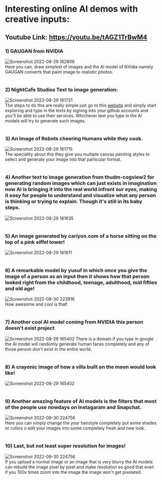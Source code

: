 # Interesting online AI demos with creative inputs:

## Youtube Link: https://youtu.be/tAGZ1TrBwM4

### 1) GAUGAN from NVIDIA
![Screenshot 2022-08-29 162809](https://user-images.githubusercontent.com/64847866/187316542-06980e05-28cb-4ba5-98bd-2576bfd56e97.png)
<br>
Here you can, draw simplest of images and the AI model of NVidia namely GAUGAN converts that paint image to realistic photos.
<br>
<br>
### 2) NightCafe Studios Text to image generation:
![Screenshot 2022-08-29 161721](https://user-images.githubusercontent.com/64847866/187316599-bcfab3af-b033-4f12-8e3c-050ab9011894.png)
<br>
The steps to do this are really simple just go to this <a href="https://creator.nightcafe.studio">website</a> and simply start exploring and type in the texts by signing into your github accounts and you'll be able to use their services. Whichever text you type in the AI models will try to generate such images.
<br><br>
### 3) An Image of Robots cheering Humans while they cook.
![Screenshot 2022-08-29 161715](https://user-images.githubusercontent.com/64847866/187316609-4f7ccc27-6db1-4fae-b684-440f9b32185e.png)
<br>
The speciality about this they give you multiple canvas painting styles to select and generate your image into that particular format.
<br><br>
### 4) Another text to image generation from thudm-cogview2 for generating random images which can just exists in imagination now AI is bringing it into the real world infront our eyes, making it easy for people to understand and visualize what any person is thinking or trying to explain. Though it's still in its baby steps.
![Screenshot 2022-08-29 161635](https://user-images.githubusercontent.com/64847866/187316612-8af2bfd9-ff3a-417e-bf91-d17733dfb84f.png)
<br><br>
### 5) An image generated by cariyon.com of a horse sitting on the top of a pink eiffel tower!
![Screenshot 2022-08-29 161611](https://user-images.githubusercontent.com/64847866/187316613-ec6c365f-b42e-4300-9f4c-c6d15802f76a.png)
<br><br>
### 6) A remarkable model by yusuf in which once you give the image of a person as an input then it shows how that person looked right from the childhood, teenage, adulthood, mid fifties and old age!
![Screenshot 2022-08-30 223916](https://user-images.githubusercontent.com/64847866/187601852-cad7068b-6671-477a-b9ad-587fe30aeaa2.png)
<br>
How awesome and cool is that!
<br><br>
### 7) Another cool AI model coming from NVIDIA this person doesn't exist project
![Screenshot 2022-08-29 165402](https://user-images.githubusercontent.com/64847866/187318744-11afc51f-a3e4-4f26-990b-bc8de037b162.png)
There is a domain if you type in google the AI model will randomly generate human faces completely and any of those person don't exist in the entire world.
<br><br>
### 8) A crayonic image of how a villa built on the moon would look like!
![Screenshot 2022-08-29 165402](https://user-images.githubusercontent.com/64847866/187320826-9a2cd48f-76ed-41eb-8e8b-b1063d50d61d.png)
<br><br>
### 9) Another amazing feature of AI models is the filters that most of the people use nowdays on Instagaram and Snapchat.
![Screenshot 2022-08-30 224756](https://user-images.githubusercontent.com/64847866/187603390-5adb8223-4c50-47b4-a445-7fdf000a26af.png)
<br>
Here you can simply change the your hairstyle completely put some shades or colors o edit your images into some completely fresh and new look.
<br><br>
### 10) Last, but not least super resolution for images!
![Screenshot 2022-08-30 224756](https://user-images.githubusercontent.com/64847866/187603872-5a49f4b9-221a-4706-b925-40e670cae7fb.png)
<br>
If you upload a normal image or an image that is very blurry the AI models can rebuild the image pixel by pixel and make resolution so good that even if you 100x times zoom into the image the image won't get pixelated.
